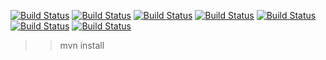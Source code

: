 [![Build Status](https://img.shields.io/appveyor/ci/gruntjs/grunt.svg)](https://img.shields.io/appveyor/ci/gruntjs/grunt.svg) [![Build Status](https://img.shields.io/codeclimate/coverage/jekyll/jekyll.svg)](https://img.shields.io/codeclimate/coverage/jekyll/jekyll.svg) [![Build Status](https://img.shields.io/docker/build/jrottenberg/ffmpeg.svg)](https://img.shields.io/docker/build/jrottenberg/ffmpeg.svg) [![Build Status](https://img.shields.io/jenkins/t/https/jenkins.qa.ubuntu.com/view/Precise/view/All%20Precise/job/precise-desktop-amd64_default.svg)](https://img.shields.io/jenkins/t/https/jenkins.qa.ubuntu.com/view/Precise/view/All%20Precise/job/precise-desktop-amd64_default.svg) [![Build Status](https://img.shields.io/badge/redis--4.0.11-2%25-green.svg)](https://img.shields.io/badge/redis--4.0.11-2%25-green.svg) [![Build Status](https://img.shields.io/badge/spring--3.2-passing-green.svg)](https://img.shields.io/badge/spring--3.2-passing-green.svg) [![Build Status](https://img.shields.io/badge/spring%20security--3.2-passing-green.svg)](https://img.shields.io/badge/spring%20security--3.2-passing-green.svg)


>> mvn install




